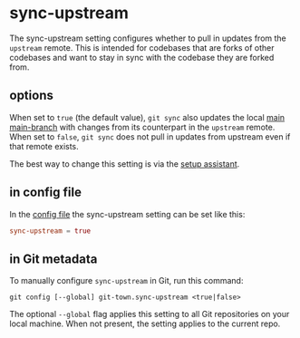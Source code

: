# sync-upstream

The sync-upstream setting configures whether to pull in updates from the
`upstream` remote. This is intended for codebases that are forks of other
codebases and want to stay in sync with the codebase they are forked from.

## options

When set to `true` (the default value), `git sync` also updates the local
[main main-branch](main-branch.md) with changes from its counterpart in the
`upstream` remote. When set to `false`, `git sync` does not pull in updates from
upstream even if that remote exists.

The best way to change this setting is via the
[setup assistant](../configuration.md).

## in config file

In the [config file](../configuration-file.md) the sync-upstream setting can be
set like this:

```toml
sync-upstream = true
```

## in Git metadata

To manually configure `sync-upstream` in Git, run this command:

```
git config [--global] git-town.sync-upstream <true|false>
```

The optional `--global` flag applies this setting to all Git repositories on
your local machine. When not present, the setting applies to the current repo.
